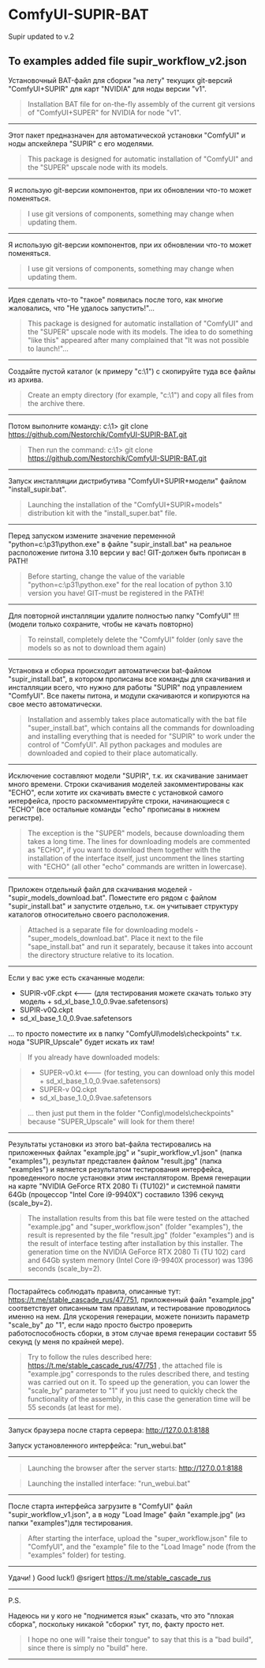 # ComfyUI-SUPIR-BAT

Supir updated to v.2

To examples added file supir_workflow_v2.json
---

Установочный BAT-файл для сборки "на лету" текущих git-версий "ComfyUI+SUPIR" для карт "NVIDIA" для ноды версии "v1".

> Installation BAT file for on-the-fly assembly of the current git versions of "ComfyUI+SUPER" for NVIDIA for node "v1".

---

Этот пакет предназначен для автоматической установки "ComfyUI" и ноды апскейлера "SUPIR" с его моделями.

> This package is designed for automatic installation of "ComfyUI" and the "SUPER" upscale node with its models.

---

Я использую git-версии компонентов, при их обновлении что-то может поменяться.

> I use git versions of components, something may change when updating them.

---

Я использую git-версии компонентов, при их обновлении что-то может поменяться.

> I use git versions of components, something may change when updating them.

---

Идея сделать что-то "такое" появилась после того, как многие жаловались, что "Не удалось запустить!"...

> This package is designed for automatic installation of "ComfyUI" and the "SUPER" upscale node with its models. The idea to do something "like this" appeared after many complained that "It was not possible to launch!"...

---

Создайте пустой каталог (к примеру "c:\1") с скопируйте туда все файлы из архива.

> Create an empty directory (for example, "c:\1") and copy all files from the archive there.

---

Потом выполните команду: c:\1> git clone https://github.com/Nestorchik/ComfyUI-SUPIR-BAT.git

> Then run the command: c:\1> git clone https://github.com/Nestorchik/ComfyUI-SUPIR-BAT.git

---

Запуск инсталляции дистрибутива "ComfyUI+SUPIR+модели" файлом "install_supir.bat".

> Launching the installation of the "ComfyUI+SUPIR+models" distribution kit with the "install_super.bat" file.

---

Перед запуском измените значение переменной "python=c:\p31\python.exe" в файле "supir_install.bat" на реальное расположение питона 3.10 версии у вас! GIT-должен быть прописан в PATH!

> Before starting, change the value of the variable "python=c:\p31\python.exe" for the real location of python 3.10 version you have! GIT-must be registered in the PATH!

---

Для повторной инсталляции удалите полностью папку "ComfyUI" !!! (модели только сохраните, чтобы не качать повторно)

> To reinstall, completely delete the "ComfyUI" folder (only save the models so as not to download them again)

---

Установка и сборка происходит автоматически bat-файлом "supir_install.bat", в котором прописаны все команды для скачивания и инсталляции всего, что нужно для работы "SUPIR" под управлением "ComfyUI". Все пакеты питона, и модули скачиваются и копируются на свое место автоматически.

> Installation and assembly takes place automatically with the bat file "super_install.bat", which contains all the commands for downloading and installing everything that is needed for "SUPIR" to work under the control of "ComfyUI". All python packages and modules are downloaded and copied to their place automatically.

---

Исключение составляют модели "SUPIR", т.к. их скачивание занимает много времени. Строки скачивания моделей закомментированы как "ECHO", если хотите их скачивать вместе с установкой самого интерфейса, просто раскомментируйте строки, начинающиеся с "ECHO" (все остальные команды "echo" прописаны в нижнем регистре).

> The exception is the "SUPER" models, because downloading them takes a long time. The lines for downloading models are commented as "ECHO", if you want to download them together with the installation of the interface itself, just uncomment the lines starting with "ECHO" (all other "echo" commands are written in lowercase).

---

Приложен отдельный файл для скачивания моделей - "supir_models_download.bat". Поместите его рядом с файлом "supir_install.bat" и запустите отдельно, т.к. он учитывает структуру каталогов относительно своего расположения.

> Attached is a separate file for downloading models - "super_models_download.bat". Place it next to the file "sape_install.bat" and run it separately, because it takes into account the directory structure relative to its location.

---

Если у вас уже есть скачанные модели:

- SUPIR-v0F.ckpt <--- (для тестирования можете скачать только эту модель + sd_xl_base_1.0_0.9vae.safetensors)
- SUPIR-v0Q.ckpt
- sd_xl_base_1.0_0.9vae.safetensors

... то просто поместите их в папку "ComfyUI\models\checkpoints" т.к. нода "SUPIR_Upscale" будет искать их там!

> If you already have downloaded models:

> - SUPER-v0.kt <--- (for testing, you can download only this model + sd_xl_base_1.0_0.9vae.safetensors)
> - SUPER-v 0Q.ckpt
> - sd_xl_base_1.0_0.9vae.safetensors

> ... then just put them in the folder "Config\models\checkpoints" because "SUPER_Upscale" will look for them there!

---

Результаты установки из этого bat-файла тестировались на приложенных файлах "example.jpg" и "supir_workflow_v1.json" (папка "examples"), результат представлен файлом "result.jpg" (папка "examples") и является результатом тестирования интерфейса, проведенного после установки этим инсталлятором. Время генерации на карте "NVIDIA GeForce RTX 2080 Ti (TU102)" и системной памяти 64Gb (процессор "Intel Core i9-9940X") составило 1396 секунд (scale_by=2).

> The installation results from this bat file were tested on the attached "example.jpg" and "super_workflow.json" (folder "examples"), the result is represented by the file "result.jpg" (folder "examples") and is the result of interface testing after installation by this installer. The generation time on the NVIDIA GeForce RTX 2080 Ti (TU 102) card and 64Gb system memory (Intel Core i9-9940X processor) was 1396 seconds (scale_by=2).

---

Постарайтесь соблюдать правила, описанные тут: https://t.me/stable_cascade_rus/47/751, приложенный файл "example.jpg" соответствует описанным там правилам, и тестирование проводилось именно на нем. Для ускорения генерации, можете понизить параметр "scale_by" до "1", если надо просто быстро проверить работоспособность сборки, в этом случае время генерации составит 55 секунд (у меня по крайней мере).

> Try to follow the rules described here: https://t.me/stable_cascade_rus/47/751 , the attached file is "example.jpg" corresponds to the rules described there, and testing was carried out on it. To speed up the generation, you can lower the "scale_by" parameter to "1" if you just need to quickly check the functionality of the assembly, in this case the generation time will be 55 seconds (at least for me).

---

Запуск браузера после старта сервера: http://127.0.0.1:8188

Запуск установленного интерфейса: "run_webui.bat"

---

> Launching the browser after the server starts: http://127.0.0.1:8188

> Launching the installed interface: "run_webui.bat"

---

После старта интерфейса загрузите в "ComfyUI" файл "supir_workflow_v1.json", а в ноду "Load Image" файл "example.jpg" (из папки "examples")для тестирования.

> After starting the interface, upload the "super_workflow.json" file to "ComfyUI", and the "example" file to the "Load Image" node (from the "examples" folder) for testing.

---

Удачи! )
Good luck!)
@srigert
https://t.me/stable_cascade_rus

---

P.S.

Надеюсь ни у кого не "поднимется язык" сказать, что это "плохая сборка", поскольку никакой "сборки" тут, по, факту просто нет.

> I hope no one will "raise their tongue" to say that this is a "bad build", since there is simply no "build" here.

---
